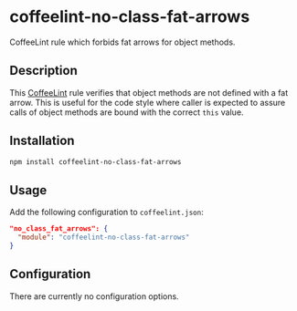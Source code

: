 coffeelint-no-class-fat-arrows
==============================

CoffeeLint rule which forbids fat arrows for object methods.

Description
-----------

This [CoffeeLint](http://www.coffeelint.org/) rule verifies that object methods are not defined
with a fat arrow. This is useful for the code style where caller is expected to assure calls
of object methods are bound with the correct `this` value.

Installation
------------

```sh
npm install coffeelint-no-class-fat-arrows
```

Usage
-----

Add the following configuration to `coffeelint.json`:

```json
"no_class_fat_arrows": {
  "module": "coffeelint-no-class-fat-arrows"
}
```

Configuration
-------------

There are currently no configuration options.
